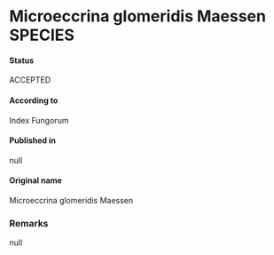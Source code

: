 Microeccrina glomeridis Maessen SPECIES
=======

#### Status
ACCEPTED

#### According to
Index Fungorum

#### Published in
null

#### Original name
Microeccrina glomeridis Maessen

### Remarks
null